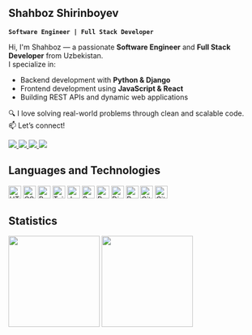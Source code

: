 ## Shahboz Shirinboyev

**`Software Engineer | Full Stack Developer`**

Hi, I'm Shahboz — a passionate **Software Engineer** and **Full Stack Developer** from Uzbekistan.
</br>I specialize in:

- Backend development with **Python & Django**
- Frontend development using **JavaScript & React**
- Building REST APIs and dynamic web applications

🔍 I love solving real-world problems through clean and scalable code.
</br>📫 Let’s connect!

<div align="left">
  <a href="https://t.me/sh_shirinboyev" target="_blank">
    <img src="https://img.shields.io/badge/Telegram-2CA5E0?style=for-the-badge&logo=telegram&logoColor=white" />
  </a>
  <a href="mailto:shahboz.sh.b@gmail.com" target="_blank">
    <img src="https://img.shields.io/badge/Gmail-D14836?style=for-the-badge&logo=gmail&logoColor=white" />
  </a>
  <a href="https://www.linkedin.com/in/shahboz-shirinboyev" target="_blank">
    <img src="https://img.shields.io/badge/LinkedIn-0077B5?style=for-the-badge&logo=linkedin&logoColor=white" />
  </a>
  <a href="https://x.com/sh_shirinboyev" target="_blank">
    <img src="https://img.shields.io/badge/X-000000?style=for-the-badge&logo=x&logoColor=white" />
  </a>
</div>

## Languages ​​and Technologies

<p align="left">
  <img src="https://cdn.jsdelivr.net/gh/devicons/devicon/icons/html5/html5-original.svg" width="25px" alt="HTML" title="HTML" />
  <img src="https://cdn.jsdelivr.net/gh/devicons/devicon/icons/css3/css3-original.svg" width="25px" alt="CSS" title="CSS" />
  <img src="https://cdn.jsdelivr.net/gh/devicons/devicon/icons/bootstrap/bootstrap-original.svg" width="25px" alt="Bootstrap" title="Bootstrap" />
  <img src="https://cdn.jsdelivr.net/gh/devicons/devicon/icons/tailwindcss/tailwindcss-original.svg" width="25px" alt="TailwindCSS" title="TailwindCSS" />
  <img src="https://cdn.jsdelivr.net/gh/devicons/devicon/icons/javascript/javascript-original.svg" width="25px" alt="JavaScript" title="JavaScript" />
  <img src="https://cdn.jsdelivr.net/gh/devicons/devicon/icons/react/react-original.svg" width="25px" alt="React.js" title="React.js" />
  <img src="https://cdn.jsdelivr.net/gh/devicons/devicon/icons/python/python-original.svg" width="25px" alt="Python" title="Python" />
  <img src="https://www.svgrepo.com/show/373554/django.svg" width="25px" alt="Django" title="Django" />
  <img src="https://cdn.jsdelivr.net/gh/devicons/devicon/icons/postgresql/postgresql-original.svg" width="25px" alt="PostgreSQL" title="PostgreSQL" />
  <img src="https://cdn.jsdelivr.net/gh/devicons/devicon/icons/git/git-original.svg" width="25px" alt="Git" title="Git" />
  <img src="https://www.svgrepo.com/show/475654/github-color.svg" width="25px" alt="GitHub" title="GitHub" />
</p>

## Statistics

<div align="left">
  <img src="https://github-readme-stats.vercel.app/api?username=shahbozshirinboyev&show_icons=true&theme=github_dark" height="180"/>
  <img src="https://github-readme-stats.vercel.app/api/top-langs/?username=shahbozshirinboyev&layout=compact&theme=github_dark" height="180"/>
</div>
